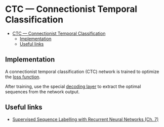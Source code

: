 # CTC — Connectionist Temporal Classification

<!-- TOC -->

- [CTC — Connectionist Temporal Classification](#ctc-—-connectionist-temporal-classification)
    - [Implementation](#implementation)
    - [Useful links](#useful-links)

<!-- /TOC -->

## Implementation

A connectionist temporal classification (CTC) network is trained to optimize the [loss function](CtcLossLayer.md).

After training, use the special [decoding layer](CtcDecodingLayer.md) to extract the optimal sequences from the network output.

## Useful links

- [Supervised Sequence Labelling with Recurrent
Neural Networks (Ch. 7)](https://www.cs.toronto.edu/~graves/preprint.pdf)

